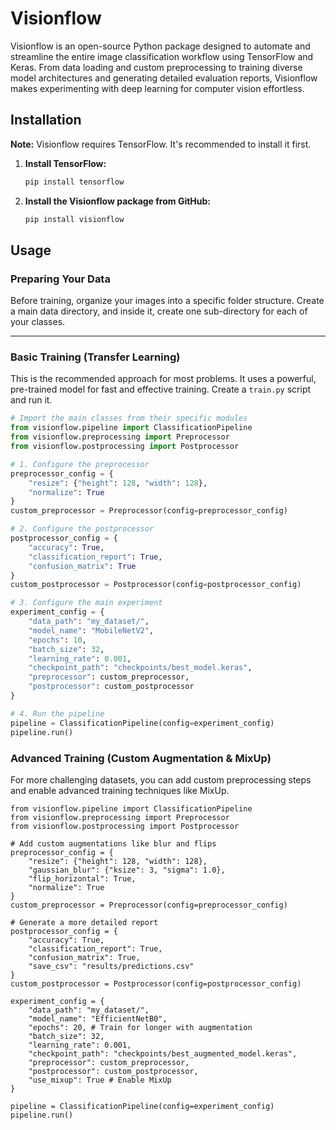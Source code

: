 # Visionflow

Visionflow is an open-source Python package designed to automate and streamline the entire image classification workflow using TensorFlow and Keras. From data loading and custom preprocessing to training diverse model architectures and generating detailed evaluation reports, Visionflow makes experimenting with deep learning for computer vision effortless.

## Installation

**Note:** Visionflow requires TensorFlow. It's recommended to install it first.

1.  **Install TensorFlow:**
    ```bash
    pip install tensorflow
    ```

2.  **Install the Visionflow package from GitHub:**
    ```bash
    pip install visionflow
    ```

## Usage

### Preparing Your Data

Before training, organize your images into a specific folder structure. Create a main data directory, and inside it, create one sub-directory for each of your classes.

---

### Basic Training (Transfer Learning)

This is the recommended approach for most problems. It uses a powerful, pre-trained model for fast and effective training. Create a `train.py` script and run it.

```python
# Import the main classes from their specific modules
from visionflow.pipeline import ClassificationPipeline
from visionflow.preprocessing import Preprocessor
from visionflow.postprocessing import Postprocessor

# 1. Configure the preprocessor
preprocessor_config = {
    "resize": {"height": 128, "width": 128},
    "normalize": True
}
custom_preprocessor = Preprocessor(config=preprocessor_config)

# 2. Configure the postprocessor
postprocessor_config = {
    "accuracy": True,
    "classification_report": True,
    "confusion_matrix": True
}
custom_postprocessor = Postprocessor(config=postprocessor_config)

# 3. Configure the main experiment
experiment_config = {
    "data_path": "my_dataset/",
    "model_name": "MobileNetV2",
    "epochs": 10,
    "batch_size": 32,
    "learning_rate": 0.001,
    "checkpoint_path": "checkpoints/best_model.keras",
    "preprocessor": custom_preprocessor,
    "postprocessor": custom_postprocessor
}

# 4. Run the pipeline
pipeline = ClassificationPipeline(config=experiment_config)
pipeline.run()
```
### Advanced Training (Custom Augmentation & MixUp)
For more challenging datasets, you can add custom preprocessing steps and enable advanced training techniques like MixUp.


```
from visionflow.pipeline import ClassificationPipeline
from visionflow.preprocessing import Preprocessor
from visionflow.postprocessing import Postprocessor

# Add custom augmentations like blur and flips
preprocessor_config = {
    "resize": {"height": 128, "width": 128},
    "gaussian_blur": {"ksize": 3, "sigma": 1.0},
    "flip_horizontal": True,
    "normalize": True
}
custom_preprocessor = Preprocessor(config=preprocessor_config)

# Generate a more detailed report
postprocessor_config = {
    "accuracy": True,
    "classification_report": True,
    "confusion_matrix": True,
    "save_csv": "results/predictions.csv"
}
custom_postprocessor = Postprocessor(config=postprocessor_config)

experiment_config = {
    "data_path": "my_dataset/",
    "model_name": "EfficientNetB0",
    "epochs": 20, # Train for longer with augmentation
    "batch_size": 32,
    "learning_rate": 0.001,
    "checkpoint_path": "checkpoints/best_augmented_model.keras",
    "preprocessor": custom_preprocessor,
    "postprocessor": custom_postprocessor,
    "use_mixup": True # Enable MixUp
}

pipeline = ClassificationPipeline(config=experiment_config)
pipeline.run()

